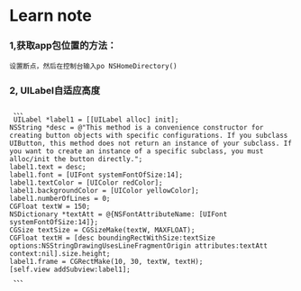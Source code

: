 
# Learn note
### 1,获取app包位置的方法：
    设置断点，然后在控制台输入po NSHomeDirectory()

### 2, UILabel自适应高度
     、、、
     UILabel *label1 = [[UILabel alloc] init];
    NSString *desc = @"This method is a convenience constructor for creating button objects with specific configurations. If you subclass UIButton, this method does not return an instance of your subclass. If you want to create an instance of a specific subclass, you must alloc/init the button directly.";
    label1.text = desc;
    label1.font = [UIFont systemFontOfSize:14];
    label1.textColor = [UIColor redColor];
    label1.backgroundColor = [UIColor yellowColor];
    label1.numberOfLines = 0;
    CGFloat textW = 150;
    NSDictionary *textAtt = @{NSFontAttributeName: [UIFont systemFontOfSize:14]};
    CGSize textSize = CGSizeMake(textW, MAXFLOAT);
    CGFloat textH = [desc boundingRectWithSize:textSize options:NSStringDrawingUsesLineFragmentOrigin attributes:textAtt context:nil].size.height;
    label1.frame = CGRectMake(10, 30, textW, textH);
    [self.view addSubview:label1];
     、、、
